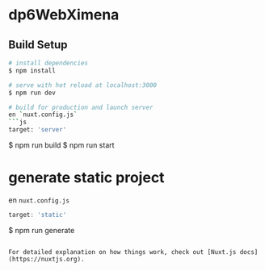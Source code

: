 # dp6WebXimena

## Build Setup

```bash
# install dependencies
$ npm install

# serve with hot reload at localhost:3000
$ npm run dev

# build for production and launch server
en `nuxt.config.js`
```js
target: 'server'
```
$ npm run build
$ npm run start

# generate static project
en `nuxt.config.js`
```js
target: 'static'
```
$ npm run generate
```

For detailed explanation on how things work, check out [Nuxt.js docs](https://nuxtjs.org).
